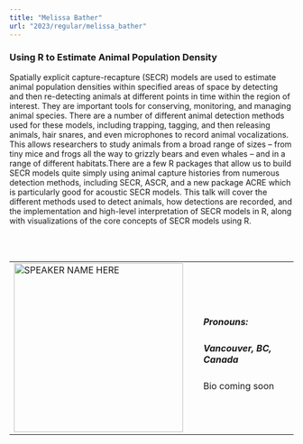 ```yaml
---
title: "Melissa Bather"
url: "2023/regular/melissa_bather"
---
```


### Using R to Estimate Animal Population Density

Spatially explicit capture-recapture (SECR) models are used to estimate animal population densities within specified areas of space by detecting and then re-detecting animals at different points in time within the region of interest. They are important tools for conserving, monitoring, and managing animal species. There are a number of different animal detection methods used for these models, including trapping, tagging, and then releasing animals, hair snares, and even microphones to record animal vocalizations. This allows researchers to study animals from a broad range of sizes – from tiny mice and frogs all the way to grizzly bears and even whales – and in a range of different habitats.There are a few R packages that allow us to build SECR models quite simply using animal capture histories from numerous detection methods, including SECR, ASCR, and a new package ACRE which is particularly good for acoustic SECR models. This talk will cover the different methods used to detect animals, how detections are recorded, and the implementation and high-level interpretation of SECR models in R, along with visualizations of the core concepts of SECR models using R.

<br><br>

<table>
  <tr><td><img width="300px" style="float: left; padding: 0px 20px 0px 0px;" 
           src="../../../../img/logo/logo_2023/logo_2023.png" alt="SPEAKER NAME HERE"></td>
  <td>
      <h5>Pronouns: </h5>
      <h5>Vancouver, BC, Canada</h5>
      Bio coming soon
      </td></tr>

</table>


